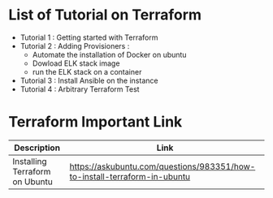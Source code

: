 # List of Tutorial on Terraform

- Tutorial 1 : Getting started with Terraform
- Tutorial 2 : Adding Provisioners :
  - Automate the installation of Docker on ubuntu
  - Dowload ELK stack image
  - run the ELK stack on a container
- Tutorial 3 : Install Ansible on the instance 
- Tutorial 4 : Arbitrary Terraform Test

# Terraform Important Link
| Description | Link |
|------|------|
|Installing Terraform on Ubuntu|https://askubuntu.com/questions/983351/how-to-install-terraform-in-ubuntu|
